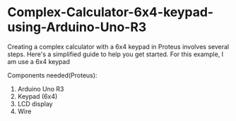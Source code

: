# Complex-Calculator-6x4-keypad-using-Arduino-Uno-R3
Creating a complex calculator with a 6x4 keypad in Proteus involves several steps. Here's a simplified guide to help you get started. For this example, 
I am use a 6x4 keypad

Components needed(Proteus):

1) Arduino Uno R3
2) Keypad (6x4)
3) LCD display
4) Wire
